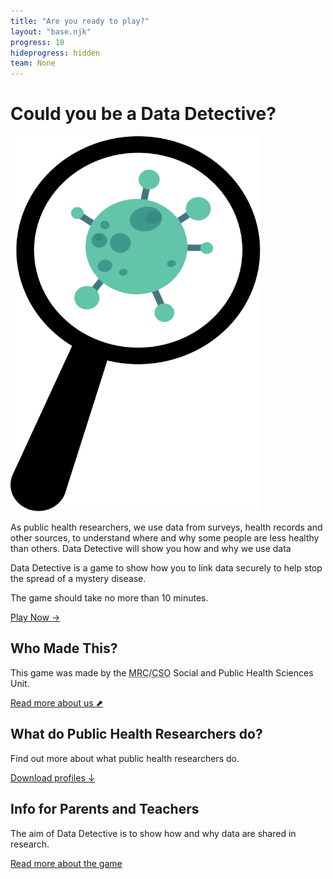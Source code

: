 ```yaml
---
title: "Are you ready to play?"
layout: "base.njk"
progress: 10
hideprogress: hidden
team: None
---
```



# Could you be a Data Detective?

<div class="two-column-home mb2">
  <div class="mb1 grid-column-2">
    <img class="bug" width="400px" height="600px" src="/img/bug.svg" alt="Newspaper showing crisis">
  </div>

  <div class="grid-column-1-md">

As public health researchers, we use data from surveys, health records and other sources, to understand where and why some people are less healthy than others. Data Detective will show you how and why we use data

Data Detective is a game to show how you to link data securely to help stop the spread of a mystery disease.

The game should take no more than 10 minutes.






<a class="btn" href="/play">Play Now &rarr;</a>

  </div>
</div>


<div class=" mt1 grid grid-md-3 grid-column-gap">

<div class="text-container mb1">

## Who Made This?

This game was made by the <abbr title="Medical Research Council">MRC</abbr>/<abbr title="Chief Scientist Office">CSO</abbr> Social and Public Health Sciences Unit.

<a target="_blank" href="https://www.gla.ac.uk/researchinstitutes/healthwellbeing/research/mrccsosocialandpublichealthsciencesunit/">Read more about us &#11016;</a>



</div>

<div class="text-container mb1">

## What do Public Health Researchers do?

Find out more about what public health researchers do.


<a target="_blank" href="https://www.gla.ac.uk/media/Media_781620_smxx.pdf">Download profiles
&#8595;</a>



</div>

<div class="text-container mb1">

## Info for Parents and Teachers

The aim of Data Detective is to show how and why data are shared in research.

<a href="/about/">Read more about the game </a>

</div>

</div>

